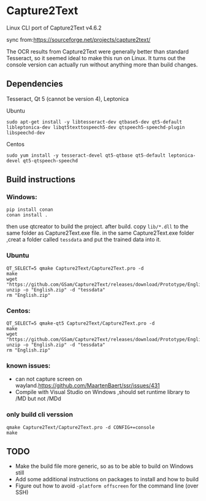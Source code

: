 # Capture2Text
Linux CLI port of Capture2Text v4.6.2

sync from:https://sourceforge.net/projects/capture2text/

The OCR results from Capture2Text were generally better than standard Tesseract, so it seemed ideal to make this run on Linux. It turns out the console version can actually run without anything more than build changes.

## Dependencies
Tesseract, Qt 5 (cannot be version 4), Leptonica

Ubuntu

`sudo apt-get install -y libtesseract-dev qtbase5-dev qt5-default libleptonica-dev libqt5texttospeech5-dev qtspeech5-speechd-plugin libspeechd-dev`

Centos

`sudo yum install -y tesseract-devel qt5-qtbase qt5-default leptonica-devel qt5-qtspeech-speechd`

## Build instructions

### Windows:

```
pip install conan
conan install .
```
then use qtcreator to build the project.
after build.
copy `lib/*.dll` to the same folder as Capture2Text.exe file.
in the same Capture2Text.exe folder ,creat a folder called `tessdata` and put the trained data into it.


### Ubuntu

```
QT_SELECT=5 qmake Capture2Text/Capture2Text.pro -d
make
wget "https://github.com/GSam/Capture2Text/releases/download/Prototype/English.zip"
unzip -o "English.zip" -d "tessdata"
rm "English.zip"
```

### Centos:

```
QT_SELECT=5 qmake-qt5 Capture2Text/Capture2Text.pro -d
make
wget "https://github.com/GSam/Capture2Text/releases/download/Prototype/English.zip"
unzip -o "English.zip" -d "tessdata"
rm "English.zip"
```
### known issues:
* can not capture screen on wayland.https://github.com/MaartenBaert/ssr/issues/431
* Compile with Visual Studio on Windows ,should set runtime library to /MD but not /MDd

### only build cli verssion

```
qmake Capture2Text/Capture2Text.pro -d CONFIG+=console
make
```

## TODO
* Make the build file more generic, so as to be able to build on Windows still
* Add some additional instructions on packages to install and how to build
* Figure out how to avoid `-platform offscreen` for the command line (over SSH)
